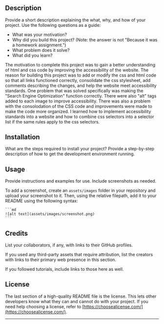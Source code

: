 # <module-01-accessibility-standards>

## Description

Provide a short description explaining the what, why, and how of your project. Use the following questions as a guide:

- What was your motivation?
- Why did you build this project? (Note: the answer is not "Because it was a homework assignment.")
- What problem does it solve?
- What did you learn?

The motivation to complete this project was to gain a better understanding of html and css code by improving the accessibility of the website. 
The reason for building this project was to add or modify the css and html code so that all links functioned correctly, consolidate the css stylesheet, add comments describing the changes, and help the website meet accessibility standards.
One problem that was solved specifically was making the "Search Engine Optimization" function correctly. There were also "alt" tags added to each image to improve accessibility. There was also a problem with the consolodation of the CSS code and improvements were made to make the code more organized.
I learned how to implement accessibility standards into a website and how to combine css selectors into a selector list if the same rules apply to the css selectors.

## Installation

What are the steps required to install your project? Provide a step-by-step description of how to get the development environment running.

## Usage

Provide instructions and examples for use. Include screenshots as needed.

To add a screenshot, create an `assets/images` folder in your repository and upload your screenshot to it. Then, using the relative filepath, add it to your README using the following syntax:

    ```md
    ![alt text](assets/images/screenshot.png)
    ```

## Credits

List your collaborators, if any, with links to their GitHub profiles.

If you used any third-party assets that require attribution, list the creators with links to their primary web presence in this section.

If you followed tutorials, include links to those here as well.

## License

The last section of a high-quality README file is the license. This lets other developers know what they can and cannot do with your project. If you need help choosing a license, refer to [https://choosealicense.com/](https://choosealicense.com/).

---